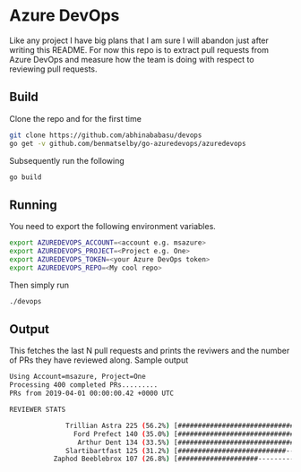 Azure DevOps
============

Like any project I have big plans that I am sure I will abandon just after writing this README. For now this repo is to extract pull requests from Azure DevOps and measure how the team is doing with respect to reviewing pull requests.

Build
-----

Clone the repo and for the first time
```bash
git clone https://github.com/abhinababasu/devops
go get -v github.com/benmatselby/go-azuredevops/azuredevops
```
 
 Subsequently run the following

```bash
go build
````

Running
-------
You need to export the following environment variables. 

```bash
export AZUREDEVOPS_ACCOUNT=<account e.g. msazure>
export AZUREDEVOPS_PROJECT=<Project e.g. One>
export AZUREDEVOPS_TOKEN=<your Azure DevOps token>
export AZUREDEVOPS_REPO=<My cool repo>
```

Then simply run 
```bash
./devops
```

Output
------
This fetches the last N pull requests and prints the reviwers and the number of PRs they have reviewed along. Sample output

```bash
Using Account=msazure, Project=One
Processing 400 completed PRs.........
PRs from 2019-04-01 00:00:00.42 +0000 UTC

REVIEWER STATS

              Trillian Astra 225 (56.2%) [############################################]
                Ford Prefect 140 (35.0%) [###############################-------------]
                 Arthur Dent 134 (33.5%) [#############################---------------]
              Slartibartfast 125 (31.2%) [###########################-----------------]
           Zaphod Beeblebrox 107 (26.8%) [####################------------------------]
```
